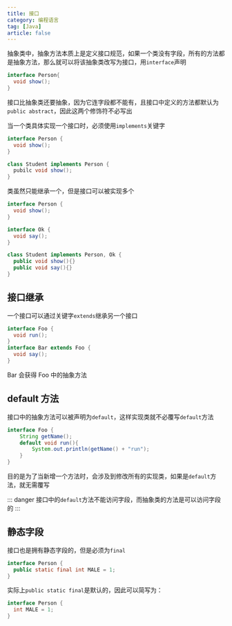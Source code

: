 ```yaml
---
title: 接口
category: 编程语言
tag: [Java]
article: false
---
```


抽象类中，抽象方法本质上是定义接口规范，如果一个类没有字段，所有的方法都是抽象方法，那么就可以将该抽象类改写为接口，用`interface`声明

```java
interface Person{
  void show();
}
```

接口比抽象类还要抽象，因为它连字段都不能有，且接口中定义的方法都默认为`public abstract`，因此这两个修饰符不必写出

当一个类具体实现一个接口时，必须使用`implements`关键字

```java
interface Person {
  void show();
}

class Student implements Person {
  pubilc void show();
}
```

类虽然只能继承一个，但是接口可以被实现多个

```java
interface Person {
  void show();
}

interface Ok {
  void say();
}

class Student implements Person, Ok {
  public void show(){}
  public void say(){}
}
```

## 接口继承

一个接口可以通过关键字`extends`继承另一个接口

```java
interface Foo {
  void run();
}
interface Bar extends Foo {
  void say();
}
```

Bar 会获得 Foo 中的抽象方法

## default 方法

接口中的抽象方法可以被声明为`default`，这样实现类就不必覆写`default`方法

```java
interface Foo {
    String getName();
    default void run(){
        System.out.println(getName() + "run");
    }
}
```

目的是为了当新增一个方法时，会涉及到修改所有的实现类，如果是`default`方法，就无需覆写

::: danger
接口中的`default`方法不能访问字段，而抽象类的方法是可以访问字段的
:::

## 静态字段

接口也是拥有静态字段的，但是必须为`final`

```java
interface Person {
  public static final int MALE = 1;
}
```

实际上`public static final`是默认的，因此可以简写为：

```java
interface Person {
  int MALE = 1;
}
```
